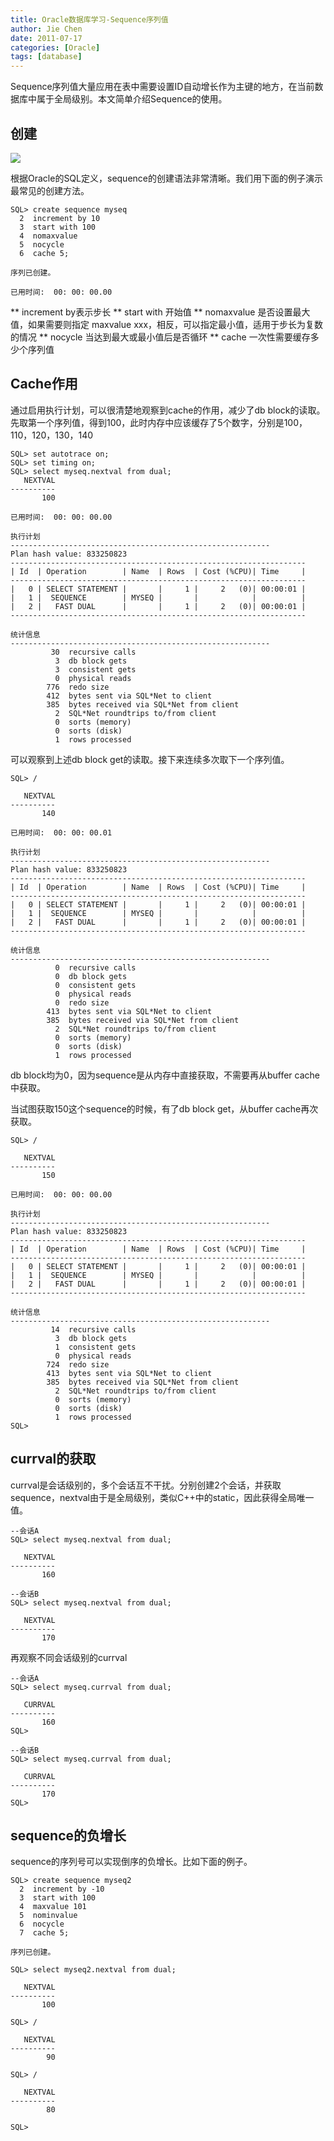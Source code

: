 ```yaml
---
title: Oracle数据库学习-Sequence序列值
author: Jie Chen
date: 2011-07-17
categories: [Oracle]
tags: [database]
---
```


Sequence序列值大量应用在表中需要设置ID自动增长作为主键的地方，在当前数据库中属于全局级别。本文简单介绍Sequence的使用。

## 创建

![](/articles/res/oracle_dba_intro_13_createsequence.jpg)

根据Oracle的SQL定义，sequence的创建语法非常清晰。我们用下面的例子演示最常见的创建方法。

	SQL> create sequence myseq
	  2  increment by 10
	  3  start with 100
	  4  nomaxvalue
	  5  nocycle
	  6  cache 5;

	序列已创建。

	已用时间:  00: 00: 00.00

** increment by表示步长
** start with 开始值
** nomaxvalue 是否设置最大值，如果需要则指定 maxvalue xxx，相反，可以指定最小值，适用于步长为复数的情况
** nocycle 当达到最大或最小值后是否循环
** cache 一次性需要缓存多少个序列值

## Cache作用

通过启用执行计划，可以很清楚地观察到cache的作用，减少了db block的读取。 先取第一个序列值，得到100，此时内存中应该缓存了5个数字，分别是100，110，120，130，140

	SQL> set autotrace on;
	SQL> set timing on;
	SQL> select myseq.nextval from dual;
	   NEXTVAL
	----------
		   100

	已用时间:  00: 00: 00.00

	执行计划
	----------------------------------------------------------
	Plan hash value: 833250823
	------------------------------------------------------------------
	| Id  | Operation        | Name  | Rows  | Cost (%CPU)| Time     |
	------------------------------------------------------------------
	|   0 | SELECT STATEMENT |       |     1 |     2   (0)| 00:00:01 |
	|   1 |  SEQUENCE        | MYSEQ |       |            |          |
	|   2 |   FAST DUAL      |       |     1 |     2   (0)| 00:00:01 |
	------------------------------------------------------------------

	统计信息
	----------------------------------------------------------
			 30  recursive calls
			  3  db block gets
			  3  consistent gets
			  0  physical reads
			776  redo size
			412  bytes sent via SQL*Net to client
			385  bytes received via SQL*Net from client
			  2  SQL*Net roundtrips to/from client
			  0  sorts (memory)
			  0  sorts (disk)
			  1  rows processed


可以观察到上述db block get的读取。接下来连续多次取下一个序列值。

	SQL> /

	   NEXTVAL
	----------
		   140

	已用时间:  00: 00: 00.01

	执行计划
	----------------------------------------------------------
	Plan hash value: 833250823
	------------------------------------------------------------------
	| Id  | Operation        | Name  | Rows  | Cost (%CPU)| Time     |
	------------------------------------------------------------------
	|   0 | SELECT STATEMENT |       |     1 |     2   (0)| 00:00:01 |
	|   1 |  SEQUENCE        | MYSEQ |       |            |          |
	|   2 |   FAST DUAL      |       |     1 |     2   (0)| 00:00:01 |
	------------------------------------------------------------------

	统计信息
	----------------------------------------------------------
			  0  recursive calls
			  0  db block gets
			  0  consistent gets
			  0  physical reads
			  0  redo size
			413  bytes sent via SQL*Net to client
			385  bytes received via SQL*Net from client
			  2  SQL*Net roundtrips to/from client
			  0  sorts (memory)
			  0  sorts (disk)
			  1  rows processed

db block均为0，因为sequence是从内存中直接获取，不需要再从buffer cache中获取。

当试图获取150这个sequence的时候，有了db block get，从buffer cache再次获取。

	SQL> /

	   NEXTVAL
	----------
		   150

	已用时间:  00: 00: 00.00

	执行计划
	----------------------------------------------------------
	Plan hash value: 833250823
	------------------------------------------------------------------
	| Id  | Operation        | Name  | Rows  | Cost (%CPU)| Time     |
	------------------------------------------------------------------
	|   0 | SELECT STATEMENT |       |     1 |     2   (0)| 00:00:01 |
	|   1 |  SEQUENCE        | MYSEQ |       |            |          |
	|   2 |   FAST DUAL      |       |     1 |     2   (0)| 00:00:01 |
	------------------------------------------------------------------

	统计信息
	----------------------------------------------------------
			 14  recursive calls
			  3  db block gets
			  1  consistent gets
			  0  physical reads
			724  redo size
			413  bytes sent via SQL*Net to client
			385  bytes received via SQL*Net from client
			  2  SQL*Net roundtrips to/from client
			  0  sorts (memory)
			  0  sorts (disk)
			  1  rows processed
	SQL>

## currval的获取

currval是会话级别的，多个会话互不干扰。分别创建2个会话，并获取sequence，nextval由于是全局级别，类似C++中的static，因此获得全局唯一值。

	--会话A
	SQL> select myseq.nextval from dual;

	   NEXTVAL
	----------
		   160

	--会话B
	SQL> select myseq.nextval from dual;

	   NEXTVAL
	----------
		   170

再观察不同会话级别的currval

	--会话A
	SQL> select myseq.currval from dual;

	   CURRVAL
	----------
		   160
	SQL>

	--会话B
	SQL> select myseq.currval from dual;

	   CURRVAL
	----------
		   170
	SQL>

## sequence的负增长

sequence的序列号可以实现倒序的负增长。比如下面的例子。

	SQL> create sequence myseq2
	  2  increment by -10
	  3  start with 100
	  4  maxvalue 101
	  5  nominvalue
	  6  nocycle
	  7  cache 5;

	序列已创建。

	SQL> select myseq2.nextval from dual;

	   NEXTVAL
	----------
		   100

	SQL> /

	   NEXTVAL
	----------
			90

	SQL> /

	   NEXTVAL
	----------
			80

	SQL>
